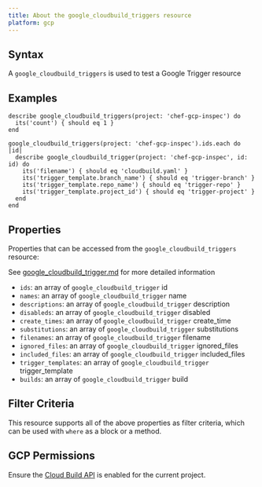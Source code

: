 ```yaml
---
title: About the google_cloudbuild_triggers resource
platform: gcp
---
```


## Syntax
A `google_cloudbuild_triggers` is used to test a Google Trigger resource

## Examples
```
describe google_cloudbuild_triggers(project: 'chef-gcp-inspec') do
  its('count') { should eq 1 }
end

google_cloudbuild_triggers(project: 'chef-gcp-inspec').ids.each do |id|
  describe google_cloudbuild_trigger(project: 'chef-gcp-inspec', id: id) do
    its('filename') { should eq 'cloudbuild.yaml' }
    its('trigger_template.branch_name') { should eq 'trigger-branch' }
    its('trigger_template.repo_name') { should eq 'trigger-repo' }
    its('trigger_template.project_id') { should eq 'trigger-project' }
  end
end
```

## Properties
Properties that can be accessed from the `google_cloudbuild_triggers` resource:

See [google_cloudbuild_trigger.md](google_cloudbuild_trigger.md) for more detailed information
  * `ids`: an array of `google_cloudbuild_trigger` id
  * `names`: an array of `google_cloudbuild_trigger` name
  * `descriptions`: an array of `google_cloudbuild_trigger` description
  * `disableds`: an array of `google_cloudbuild_trigger` disabled
  * `create_times`: an array of `google_cloudbuild_trigger` create_time
  * `substitutions`: an array of `google_cloudbuild_trigger` substitutions
  * `filenames`: an array of `google_cloudbuild_trigger` filename
  * `ignored_files`: an array of `google_cloudbuild_trigger` ignored_files
  * `included_files`: an array of `google_cloudbuild_trigger` included_files
  * `trigger_templates`: an array of `google_cloudbuild_trigger` trigger_template
  * `builds`: an array of `google_cloudbuild_trigger` build

## Filter Criteria
This resource supports all of the above properties as filter criteria, which can be used
with `where` as a block or a method.

## GCP Permissions

Ensure the [Cloud Build API](https://console.cloud.google.com/apis/library/cloudbuild.googleapis.com/) is enabled for the current project.
